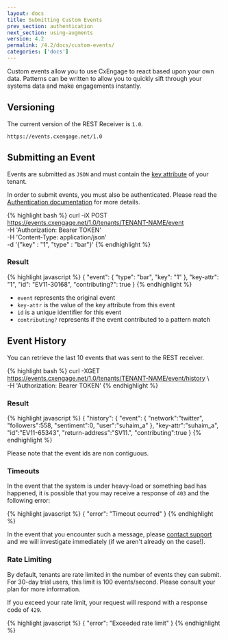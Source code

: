 ```yaml
---
layout: docs
title: Submitting Custom Events
prev_section: authentication
next_section: using-augments
version: 4.2
permalink: /4.2/docs/custom-events/
categories: ['docs']
---
```


Custom events allow you to use CxEngage to react based upon your own data.
Patterns can be written to allow you to quickly sift through your systems data
and make engagements instantly.

## Versioning

The current version of the REST Receiver is `1.0`.

`https://events.cxengage.net/1.0`

## Submitting an Event

Events are submitted as `JSON` and must contain the <a href="{{site.url}}/{{page.version}}/docs/key-attribute">key attribute</a> of your tenant.

In order to submit events, you must also be authenticated. Please read the <a href="{{site.url}}/{{page.version}}/docs/authentication">Authentication documentation</a> for more details.

{% highlight bash %}
curl -iX POST https://events.cxengage.net/1.0/tenants/TENANT-NAME/event \
     -H 'Authorization: Bearer TOKEN' \
     -H 'Content-Type: application/json' \
     -d '{"key" : "1", "type" : "bar"}'
{% endhighlight %}

### Result

{% highlight javascript %}
{
  "event": {
    "type": "bar",
      "key": "1"
  },
  "key-attr": "1",
  "id": "EV11-30168",
  "contributing?": true
}
{% endhighlight %}

* `event` represents the original event
* `key-attr` is the value of the key attribute from this event
* `id` is a unique identifier for this event
* `contributing?` represents if the event contributed to a pattern match

## Event History

You can retrieve the last 10 events that was sent to the REST receiver. 

{% highlight bash %}
curl -XGET https://events.cxengage.net/1.0/tenants/TENANT-NAME/event/history \     
     -H 'Authorization: Bearer TOKEN'
{% endhighlight %}

### Result

{% highlight javascript %}
{
  "history": {
     "event": {
     "network":"twitter",
     "followers":558,
     "sentiment":0,
     "user":"suhaim_a"
  },
  "key-attr":"suhaim_a",
  "id":"EV11-65343",
  "return-address":"SV11.",
  "contributing":true
}
{% endhighlight %}

Please note that the event ids are non contiguous. 


### Timeouts

In the event that the system is under heavy-load or something bad has happened, it is possible that you may receive a response of `403` and the following error:

{% highlight javascript %}
{
  "error": "Timeout ocurred"
}
{% endhighlight %}

In the event that you encounter such a message, please [contact
support](http://support.cxengage.com) and
we will investigate immediately (if we aren't already on the case!).

### Rate Limiting

By default, tenants are rate limited in the number of events they can submit.
For 30-day trial users, this limit is 100 events/second. Please consult your
plan for more information.

If you exceed your rate limit, your request will respond with a response code of `429`.

{% highlight javascript %}
{
  "error": "Exceeded rate limit"
}
{% endhighlight %}
